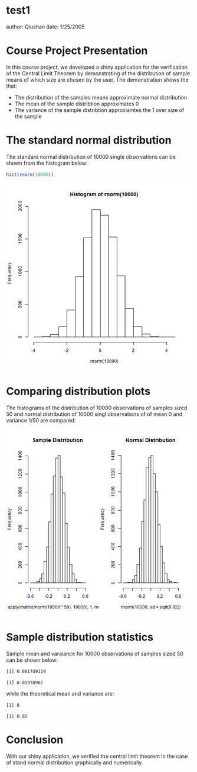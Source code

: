 test1
========================================================
author: Qiushan
date: 1/25/2005

Course Project Presentation
========================================================

In this course project, we developed a shiny application for the verification of the Central Limit Theorem by demonstrating of the distribution of sample means of which size are chosen by the user. The demonstration shows the 
that:

- The distribution of the samples means approximate normal distribution
- The mean of the sample distribtion approximates 0
- The variance of the sample distribtion approxiamtes the 1 over
size of the sample

The standard normal distribution
========================================================
The standard normal distribution of 10000 single observations can be shown from the histogram below:


```r
hist(rnorm(10000))
```

![plot of chunk unnamed-chunk-1](test1-figure/unnamed-chunk-1-1.png) 

Comparing distribution plots
========================================================
The histograms of the distribution of 10000 observations of samples sized 50 and normal distribution of 10000 singl observations of of mean 0 and variance 1/50 are compared: 

![plot of chunk unnamed-chunk-2](test1-figure/unnamed-chunk-2-1.png) 


Sample distribution statistics
========================================================
Sample mean and varaiance for 10000 observations of samples sized 50 can be shown below:


```
[1] 0.001749119
```

```
[1] 0.01978967
```
while the theoretical mean and variance are:


```
[1] 0
```

```
[1] 0.02
```
Conclusion
========================================================
With our shiny application, we verified the central limit theorem in the case of stand normal distribution graphically and numerically.
